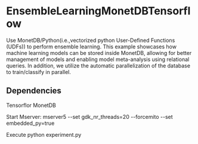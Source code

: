 # EnsembleLearningMonetDBTensorflow

Use MonetDB/Python(i.e.,vectorized python User-Defined Functions (UDFs)) to perform ensemble learning. This example showcases how machine learning models can be stored inside MonetDB, allowing for better management of models and enabling model meta-analysis using relational queries. In addition, we utilize the automatic parallelization of the database to train/classify in parallel.

## Dependencies
Tensorflor
MonetDB

Start Mserver: mserver5 --set gdk_nr_threads=20 --forcemito --set embedded_py=true

Execute python experiment.py

